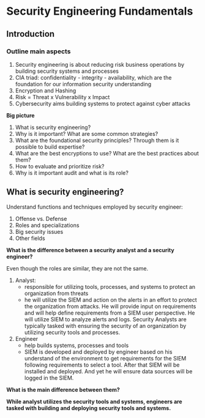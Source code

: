 # Security Engineering Fundamentals

## Introduction

### Outline main aspects

1. Security engineering is about reducing risk business operations by building security systems and processes
1. CIA triad: confidentiality - integrity - availability, which are the foundation for our information security understanding
1. Encryption and Hashing
1. Risk = Threat x Vulnerability x Impact
1. Cybersecurity aims building systems to protect against cyber attacks

**Big picture**

1. What is security engineering?
1. Why is it important? What are some common strategies?
1. What are the foundational security principles? Through them is it possible to build expertise?
1. What are the best encryptions to use? What are the best practices about them?
1. How to evaluate and prioritize risk?
1. Why is it important audit and what is its role?

## What is security engineering?

Understand functions and techniques employed by security engineer:

1. Offense vs. Defense
1. Roles and specializations
1. Big security issues
1. Other fields

**What is the difference between a security analyst and a security engineer?**

Even though the roles are similar, they are not the same.
1. Analyst:
    * responsible for utilizing tools, processes, and systems to protect an organization from threats
    * he will utilize the SIEM and action on the alerts in an effort to protect the organization from attacks. He will provide input on requirements and will help define requirements from a SIEM user perspective. He will utilize SIEM to analyze alerts and logs. Security Analysts are typically tasked with ensuring the security of an organization by utilizing security tools and processes. 
1. Engineer
    * help builds systems, processes and tools
    * SIEM is developed and deployed by engineer based on his understand of the environment to get requirements for the SIEM following requirements to select a tool. After that SIEM will be installed and deployed. And yet he will ensure data sources will be logged in the SIEM.

**What is the main difference between them?**

**While analyst utilizes the security tools and systems, engineers are tasked with building and deploying security tools and systems.**

